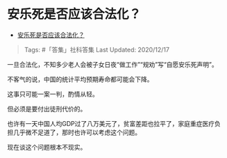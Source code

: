 # 安乐死是否应该合法化？

- [安乐死是否应该合法化？](https://www.zhihu.com/question/19651069/answer/1412931331)

>Tags: #「答集」社科答集
>Last Updated: 2020/12/17

一旦合法化，不知多少老人会被子女日夜“做工作”“规劝”写“自愿安乐死声明”。

不客气的说，中国的统计平均预期寿命都可能会下降。

这事只可能一案一判，酌情从轻。

但必须是要付出徒刑代价的。

也许有一天中国人均GDP过了八万美元了，贫富差距也拉平了，家庭重症医疗负担几乎微不足道了，那时也许可以考虑这个问题。

现在谈这个问题根本不现实。

  